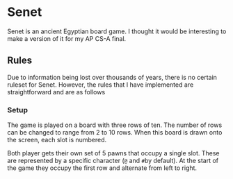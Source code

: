 # Senet
Senet is an ancient Egyptian board game. I thought it would be interesting to make a version of it for my AP CS-A final. 
## Rules
Due to information being lost over thousands of years, there is no certain ruleset for Senet. However, the rules that I have implemented are straightforward and are as follows
### Setup
The game is played on a board with three rows of ten. The number of rows can be changed to range from 2 to 10 rows. When this board is drawn onto the screen, each slot is numbered.  

Both player gets their own set of 5 pawns that occupy a single slot. These are represented by a specific character (`@` and `#`by default). At the start of the game they occupy the first row and alternate from left to right.
